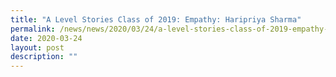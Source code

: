 ```yaml
---
title: "A Level Stories Class of 2019: Empathy: Haripriya Sharma"
permalink: /news/news/2020/03/24/a-level-stories-class-of-2019-empathy-haripriya-sharma/
date: 2020-03-24
layout: post
description: ""
---
```

